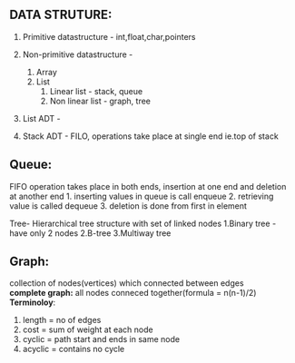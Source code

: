 ## DATA STRUTURE:
1. Primitive datastructure - int,float,char,pointers
2. Non-primitive datastructure - 
	1. Array
	2. List
		1. Linear list - stack, queue
		2. Non linear list - graph, tree


1. List ADT -  
2. Stack ADT - FILO, operations take place at single end ie.top of stack 

## Queue:
FIFO operation takes place in both ends, insertion at one end and deletion at another end
	1. inserting values in queue is call enqueue
	2. retrieving value is called dequeue
	3. deletion is done from first in element


Tree- 	Hierarchical tree structure with set of linked nodes
	1.Binary tree - have only 2 nodes
	2.B-tree
	3.Multiway tree

## Graph:
collection of nodes(vertices) which connected between edges  
**complete graph:** all nodes conneced together(formula = n(n-1)/2)  
**Terminoloy**:
1. length = no of edges
2. cost =  sum of weight at each node
3. cyclic = path start and ends in same node
4. acyclic = contains no cycle

